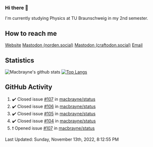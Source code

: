 ### Hi there 👋
I'm currently studying Physics at TU Braunschweig in my 2nd semester.

## How to reach me
[Website](https://florentin-schleuss.de)
<a rel="me" href="https://norden.social/@florentin">Mastodon (norden.social)</a>
<a rel="me" href="https://craftodon.social/@frodolon">Mastodon (craftodon.social)</a>
[Email](mailto:hello@macbrayne.de)

## Statistics
![Macbrayne's github stats](https://github-readme-stats.vercel.app/api?username=macbrayne&count_private=true&show_icons=true&hide_rank=true&custom_title=macbrayne's%20GitHub%20Stats)
[![Top Langs](https://github-readme-stats.vercel.app/api/top-langs/?username=macbrayne&exclude_repo=liftron&layout=compact)](https://github.com/anuraghazra/github-readme-stats)
## GitHub Activity

<!--RECENT_ACTIVITY:start-->
1. ✔️ Closed issue [#107](https://github.com/macbrayne/status/issues/107) in [macbrayne/status](https://github.com/macbrayne/status)
2. ✔️ Closed issue [#106](https://github.com/macbrayne/status/issues/106) in [macbrayne/status](https://github.com/macbrayne/status)
3. ✔️ Closed issue [#105](https://github.com/macbrayne/status/issues/105) in [macbrayne/status](https://github.com/macbrayne/status)
4. ✔️ Closed issue [#104](https://github.com/macbrayne/status/issues/104) in [macbrayne/status](https://github.com/macbrayne/status)
5. ❗️ Opened issue [#107](https://github.com/macbrayne/status/issues/107) in [macbrayne/status](https://github.com/macbrayne/status)
<!--RECENT_ACTIVITY:end-->

<!--RECENT_ACTIVITY:last_update-->
Last Updated: Sunday, November 13th, 2022, 8:12:55 PM
<!--RECENT_ACTIVITY:last_update_end-->


<!--
**macbrayne/macbrayne** is a ✨ _special_ ✨ repository because its `README.md` (this file) appears on your GitHub profile.

Here are some ideas to get you started:

- 🔭 I’m currently working on ...
- 🌱 I’m currently learning ...
- 👯 I’m looking to collaborate on ...
- 🤔 I’m looking for help with ...
- 💬 Ask me about ...
- 📫 How to reach me: ...
- 😄 Pronouns: ...
- ⚡ Fun fact: ...
-->
